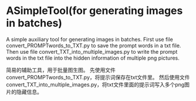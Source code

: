 # ASimpleTool(for generating images in batches)

A simple auxiliary tool for generating images in batches.
First use file convert_PROMPTwords_to_TXT.py to save the prompt words in a txt file. 
Then use file convert_TXT_into_multiple_images.py to write the prompt words in the txt file into the hidden information of multiple png pictures.

简易的辅助工具，用于批量图生图。
先使用文件convert_PROMPTwords_to_TXT.py，将提示词保存在txt文件里。
然后使用文件convert_TXT_into_multiple_images.py，将txt文件里面的提示词写入多个png图片的隐藏信息。
